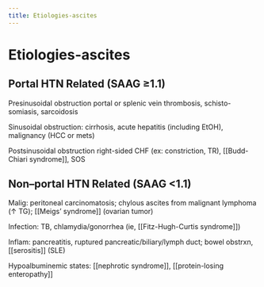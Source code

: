 ```yaml
---
title: Etiologies-ascites
---
```

# Etiologies-ascites

## Portal HTN Related (SAAG ≥1.1)
Presinusoidal obstruction portal or splenic vein thrombosis, schisto- somiasis, sarcoidosis

Sinusoidal obstruction: cirrhosis, acute hepatitis (including EtOH), malignancy (HCC or mets)

Postsinusoidal obstruction right-sided CHF (ex: constriction, TR), [[Budd-Chiari syndrome]], SOS

## Non–portal HTN Related (SAAG <1.1)
Malig: peritoneal carcinomatosis; chylous ascites from malignant lymphoma (↑ TG); [[Meigs’ syndrome]] (ovarian tumor)

Infection: TB, chlamydia/gonorrhea (ie, [[Fitz-Hugh-Curtis syndrome]])

Inflam: pancreatitis, ruptured pancreatic/biliary/lymph duct; bowel obstrxn, [[serositis]] (SLE)

Hypoalbuminemic states: [[nephrotic syndrome]], [[protein-losing enteropathy]]
